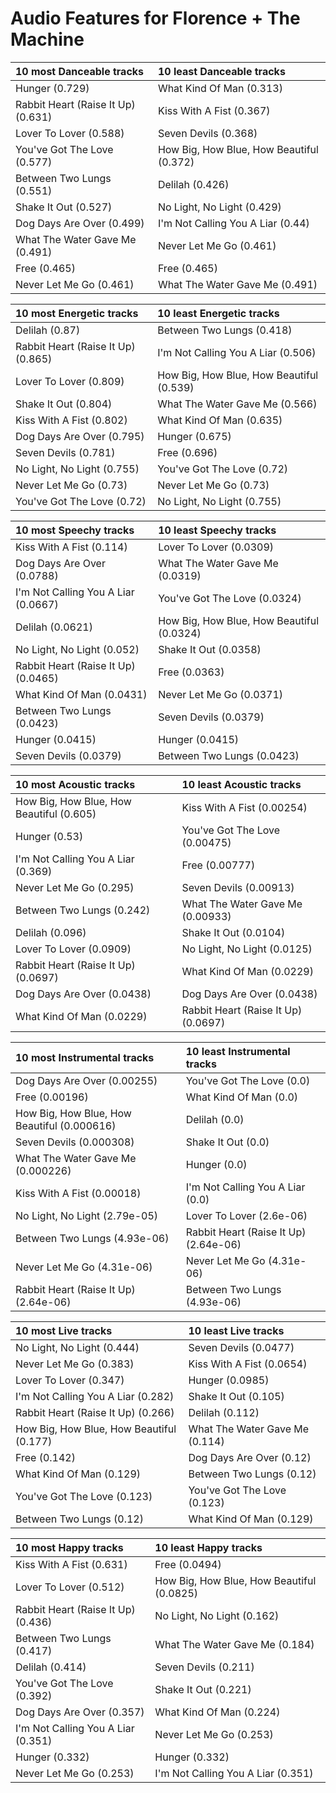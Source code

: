 # Audio Features for Florence + The Machine
| 10 most Danceable tracks | 10 least Danceable tracks |
|:---|:---|
| Hunger (0.729) | What Kind Of Man (0.313) |
| Rabbit Heart (Raise It Up) (0.631) | Kiss With A Fist (0.367) |
| Lover To Lover (0.588) | Seven Devils (0.368) |
| You've Got The Love (0.577) | How Big, How Blue, How Beautiful (0.372) |
| Between Two Lungs (0.551) | Delilah (0.426) |
| Shake It Out (0.527) | No Light, No Light (0.429) |
| Dog Days Are Over (0.499) | I'm Not Calling You A Liar (0.44) |
| What The Water Gave Me (0.491) | Never Let Me Go (0.461) |
| Free (0.465) | Free (0.465) |
| Never Let Me Go (0.461) | What The Water Gave Me (0.491) |

| 10 most Energetic tracks | 10 least Energetic tracks |
|:---|:---|
| Delilah (0.87) | Between Two Lungs (0.418) |
| Rabbit Heart (Raise It Up) (0.865) | I'm Not Calling You A Liar (0.506) |
| Lover To Lover (0.809) | How Big, How Blue, How Beautiful (0.539) |
| Shake It Out (0.804) | What The Water Gave Me (0.566) |
| Kiss With A Fist (0.802) | What Kind Of Man (0.635) |
| Dog Days Are Over (0.795) | Hunger (0.675) |
| Seven Devils (0.781) | Free (0.696) |
| No Light, No Light (0.755) | You've Got The Love (0.72) |
| Never Let Me Go (0.73) | Never Let Me Go (0.73) |
| You've Got The Love (0.72) | No Light, No Light (0.755) |

| 10 most Speechy tracks | 10 least Speechy tracks |
|:---|:---|
| Kiss With A Fist (0.114) | Lover To Lover (0.0309) |
| Dog Days Are Over (0.0788) | What The Water Gave Me (0.0319) |
| I'm Not Calling You A Liar (0.0667) | You've Got The Love (0.0324) |
| Delilah (0.0621) | How Big, How Blue, How Beautiful (0.0324) |
| No Light, No Light (0.052) | Shake It Out (0.0358) |
| Rabbit Heart (Raise It Up) (0.0465) | Free (0.0363) |
| What Kind Of Man (0.0431) | Never Let Me Go (0.0371) |
| Between Two Lungs (0.0423) | Seven Devils (0.0379) |
| Hunger (0.0415) | Hunger (0.0415) |
| Seven Devils (0.0379) | Between Two Lungs (0.0423) |

| 10 most Acoustic tracks | 10 least Acoustic tracks |
|:---|:---|
| How Big, How Blue, How Beautiful (0.605) | Kiss With A Fist (0.00254) |
| Hunger (0.53) | You've Got The Love (0.00475) |
| I'm Not Calling You A Liar (0.369) | Free (0.00777) |
| Never Let Me Go (0.295) | Seven Devils (0.00913) |
| Between Two Lungs (0.242) | What The Water Gave Me (0.00933) |
| Delilah (0.096) | Shake It Out (0.0104) |
| Lover To Lover (0.0909) | No Light, No Light (0.0125) |
| Rabbit Heart (Raise It Up) (0.0697) | What Kind Of Man (0.0229) |
| Dog Days Are Over (0.0438) | Dog Days Are Over (0.0438) |
| What Kind Of Man (0.0229) | Rabbit Heart (Raise It Up) (0.0697) |

| 10 most Instrumental tracks | 10 least Instrumental tracks |
|:---|:---|
| Dog Days Are Over (0.00255) | You've Got The Love (0.0) |
| Free (0.00196) | What Kind Of Man (0.0) |
| How Big, How Blue, How Beautiful (0.000616) | Delilah (0.0) |
| Seven Devils (0.000308) | Shake It Out (0.0) |
| What The Water Gave Me (0.000226) | Hunger (0.0) |
| Kiss With A Fist (0.00018) | I'm Not Calling You A Liar (0.0) |
| No Light, No Light (2.79e-05) | Lover To Lover (2.6e-06) |
| Between Two Lungs (4.93e-06) | Rabbit Heart (Raise It Up) (2.64e-06) |
| Never Let Me Go (4.31e-06) | Never Let Me Go (4.31e-06) |
| Rabbit Heart (Raise It Up) (2.64e-06) | Between Two Lungs (4.93e-06) |

| 10 most Live tracks | 10 least Live tracks |
|:---|:---|
| No Light, No Light (0.444) | Seven Devils (0.0477) |
| Never Let Me Go (0.383) | Kiss With A Fist (0.0654) |
| Lover To Lover (0.347) | Hunger (0.0985) |
| I'm Not Calling You A Liar (0.282) | Shake It Out (0.105) |
| Rabbit Heart (Raise It Up) (0.266) | Delilah (0.112) |
| How Big, How Blue, How Beautiful (0.177) | What The Water Gave Me (0.114) |
| Free (0.142) | Dog Days Are Over (0.12) |
| What Kind Of Man (0.129) | Between Two Lungs (0.12) |
| You've Got The Love (0.123) | You've Got The Love (0.123) |
| Between Two Lungs (0.12) | What Kind Of Man (0.129) |

| 10 most Happy tracks | 10 least Happy tracks |
|:---|:---|
| Kiss With A Fist (0.631) | Free (0.0494) |
| Lover To Lover (0.512) | How Big, How Blue, How Beautiful (0.0825) |
| Rabbit Heart (Raise It Up) (0.436) | No Light, No Light (0.162) |
| Between Two Lungs (0.417) | What The Water Gave Me (0.184) |
| Delilah (0.414) | Seven Devils (0.211) |
| You've Got The Love (0.392) | Shake It Out (0.221) |
| Dog Days Are Over (0.357) | What Kind Of Man (0.224) |
| I'm Not Calling You A Liar (0.351) | Never Let Me Go (0.253) |
| Hunger (0.332) | Hunger (0.332) |
| Never Let Me Go (0.253) | I'm Not Calling You A Liar (0.351) |
